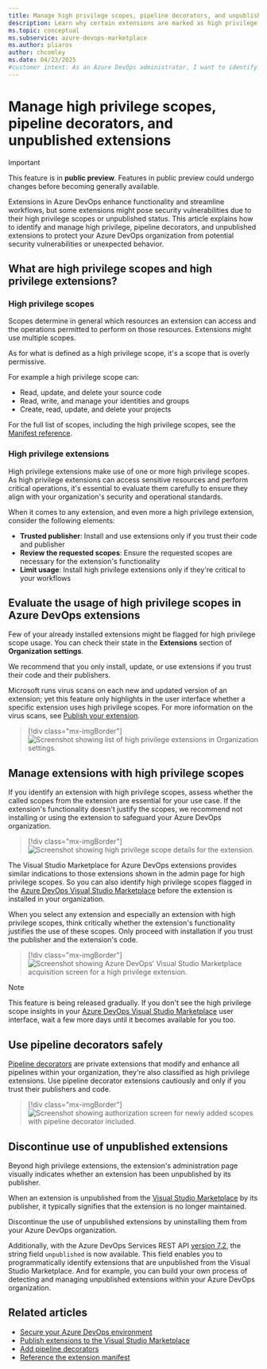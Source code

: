 ```yaml
---
title: Manage high privilege scopes, pipeline decorators, and unpublished extensions
description: Learn why certain extensions are marked as high privilege and unpublished and how to best manage them in your Azure DevOps organization.
ms.topic: conceptual
ms.subservice: azure-devops-marketplace
ms.author: pliaros
author: chcomley
ms.date: 04/23/2025
#customer intent: As an Azure DevOps administrator, I want to identify and manage high privilege, pipeline decorators, and unpublished extensions so that I can protect my organization from potential security vulnerabilities and other unexpected behavior.
---
```


# Manage high privilege scopes, pipeline decorators, and unpublished extensions

> [!IMPORTANT]
> This feature is in **public preview**. Features in public preview could undergo changes before becoming generally available.

Extensions in Azure DevOps enhance functionality and streamline workflows, but some extensions might pose security vulnerabilities due to their high privilege scopes or unpublished status. This article explains how to identify and manage high privilege, pipeline decorators, and unpublished extensions to protect your Azure DevOps organization from potential security vulnerabilities or unexpected behavior.

## What are high privilege scopes and high privilege extensions?

### High privilege scopes

Scopes determine in general which resources an extension can access and the operations permitted to perform on those resources. Extensions might use multiple scopes.

As for what is defined as a high privilege scope, it's a scope that is overly permissive.

For example a high privilege scope can:
- Read, update, and delete your source code
- Read, write, and manage your identities and groups
- Create, read, update, and delete your projects

For the full list of scopes, including the high privilege scopes, see the [Manifest reference](../extend/develop/manifest.md#scopes).

### High privilege extensions

High privilege extensions make use of one or more high privilege scopes. As high privilege extensions can access sensitive resources and perform critical operations, it's essential to evaluate them carefully to ensure they align with your organization's security and operational standards.

When it comes to any extension, and even more a high privilege extension, consider the following elements:
- **Trusted publisher**: Install and use extensions only if you trust their code and publisher
- **Review the requested scopes**: Ensure the requested scopes are necessary for the extension's functionality
- **Limit usage**: Install high privilege extensions only if they're critical to your workflows

## Evaluate the usage of high privilege scopes in Azure DevOps extensions

Few of your already installed extensions might be flagged for high privilege scope usage. You can check their state in the **Extensions** section of **Organization settings**.

We recommend that you only install, update, or use extensions if you trust their code and their publishers.

Microsoft runs virus scans on each new and updated version of an extension; yet this feature only highlights in the user interface whether a specific extension uses high privilege scopes. For more information on the virus scans, see [Publish your extension](../extend/publish/overview.md#publish-your-extension).

> [!div class="mx-imgBorder"]  
> ![Screenshot showing list of high privilege extensions in Organization settings.](media/high-privilege-extensions/extension-list.png)

## Manage extensions with high privilege scopes

If you identify an extension with high privilege scopes, assess whether the called scopes from the extension are essential for your use case. If the extension's functionality doesn't justify the scopes, we recommend not installing or using the extension to safeguard your Azure DevOps organization.

> [!div class="mx-imgBorder"]  
> ![Screenshot showing high privilege scope details for the extension.](media/high-privilege-extensions/details-scopes.png)

The Visual Studio Marketplace for Azure DevOps extensions provides similar indications to those extensions shown in the admin page for high privilege scopes. So you can also identify high privilege scopes flagged in the [Azure DevOps Visual Studio Marketplace](https://marketplace.visualstudio.com/azuredevops) before the extension is installed in your organization. 

When you select any extension and especially an extension with high privilege scopes, think critically whether the extension's functionality justifies the use of these scopes. Only proceed with installation if you trust the publisher and the extension's code.

> [!div class="mx-imgBorder"]  
> ![Screenshot showing Azure DevOps' Visual Studio Marketplace acquisition screen for a high privilege extension.](media/high-privilege-extensions/acquisition-pipeline.png)

> [!NOTE]
> This feature is being released gradually. If you don't see the high privilege scope insights in your [Azure DevOps Visual Studio Marketplace](https://marketplace.visualstudio.com/azuredevops) user interface, wait a few more days until it becomes available for you too.

## Use pipeline decorators safely

[Pipeline decorators](../extend/develop/add-pipeline-decorator.md) are private extensions that modify and enhance all pipelines within your organization, they're also classified as high privilege extensions. Use pipeline decorator extensions cautiously and only if you trust their publishers and code.

> [!div class="mx-imgBorder"]  
> ![Screenshot showing authorization screen for newly added scopes with pipeline decorator included.](media/high-privilege-extensions/auth-scopes.png)

## Discontinue use of unpublished extensions

Beyond high privilege extensions, the extension's administration page visually indicates whether an extension has been unpublished by its publisher.

When an extension is unpublished from the [Visual Studio Marketplace](https://marketplace.visualstudio.com/) by its publisher, it typically signifies that the extension is no longer maintained.

Discontinue the use of unpublished extensions by uninstalling them from your Azure DevOps organization.

Additionally, with the Azure DevOps Services REST API [version 7.2](/rest/api/azure/devops/extensionmanagement/installed-extensions/list?view=azure-devops-rest-7.2&tabs=HTTP#extensionstateflags&preserve-view=true), the string field `unpublished` is now available. This field enables you to programmatically identify extensions that are unpublished from the Visual Studio Marketplace. And for example, you can build your own process of detecting and managing unpublished extensions within your Azure DevOps organization.

## Related articles

- [Secure your Azure DevOps environment](../organizations/security/security-overview.md)
- [Publish extensions to the Visual Studio Marketplace](../extend/publish/overview.md)
- [Add pipeline decorators](../extend/develop/add-pipeline-decorator.md)
- [Reference the extension manifest](../extend/develop/manifest.md)